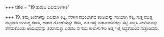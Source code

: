 +++
title = "19 ತುರುಬ ಬಲಿದೊಳಗೌಕಿ"

+++
19. ತಮ್ಮ ಶಿಖೆಗಳನ್ನು ಬಲವಾಗಿ ಕಟ್ಟಿ, ಸೆರಗಿನ ಮುಂಭಾಗದ ತುದಿಯನ್ನು ಸರಿಯಾಗಿ ಸೆಕ್ಕಿ, ಸುತ್ತ ಮುತ್ತ ದಟ್ಟವಾಗಿ ಬಿಗಿದಿದ್ದ ಕಠಾರಿ, ದಾರದ ಗೊಂಡೆಯನ್ನು ಕೆದರಿ, ಮಲಗಿದ್ದ ಎಡಬಲದವರನ್ನು ತಟ್ಟಿ ಎಬ್ಬಿಸಿ ವೀಳೆಯವನ್ನು ತೆಗೆದುಕೊಂಡು ಆಯುಧವನ್ನು ತಿರುಗಿಸುತ್ತಾ ಎರಡೂ ಸೇನೆಯ ಕಾಲಾಳುಗಳು ಅತ್ತ ಇತ್ತ ಸಿದ್ಧತೆಯಿಂದ  ಸುತ್ತಾಡಿದರು.